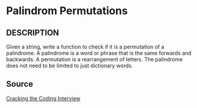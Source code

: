 # Palindrom Permutations

## DESCRIPTION

Given a string, write a function to check if it is a permutation of
a palindrome. A palindrome is a word or phrase that is the same forwards and backwards. A
permutation is a rearrangement of letters. The palindrome does not need to be limited to just
dictionary words. 


## Source
[Cracking the Coding Interview](https://www.amazon.com/Cracking-Coding-Interview-Programming-Questions/dp/0984782850/ref=sr_1_1?keywords=cracking+the+coding+interview&qid=1578002684&sr=8-1)